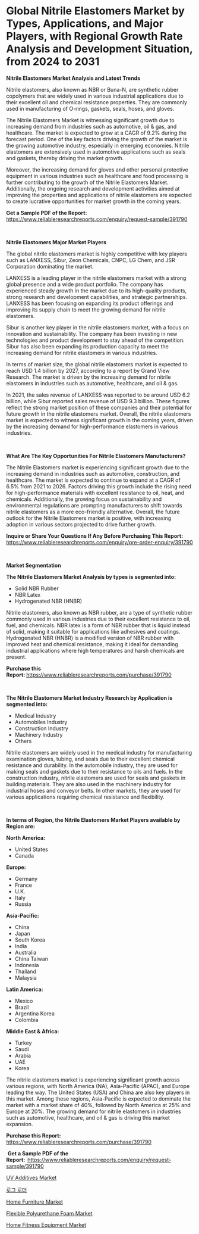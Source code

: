 <p><h1>Global Nitrile Elastomers Market by Types, Applications, and Major Players, with Regional Growth Rate Analysis and Development Situation, from 2024 to 2031</h1></p><p><strong>Nitrile Elastomers Market Analysis and Latest Trends</strong></p>
<p><p>Nitrile elastomers, also known as NBR or Buna-N, are synthetic rubber copolymers that are widely used in various industrial applications due to their excellent oil and chemical resistance properties. They are commonly used in manufacturing of O-rings, gaskets, seals, hoses, and gloves.</p><p>The Nitrile Elastomers Market is witnessing significant growth due to increasing demand from industries such as automotive, oil & gas, and healthcare. The market is expected to grow at a CAGR of 9.2% during the forecast period. One of the key factors driving the growth of the market is the growing automotive industry, especially in emerging economies. Nitrile elastomers are extensively used in automotive applications such as seals and gaskets, thereby driving the market growth.</p><p>Moreover, the increasing demand for gloves and other personal protective equipment in various industries such as healthcare and food processing is further contributing to the growth of the Nitrile Elastomers Market. Additionally, the ongoing research and development activities aimed at improving the properties and applications of nitrile elastomers are expected to create lucrative opportunities for market growth in the coming years.</p></p>
<p><strong>Get a Sample PDF of the Report:&nbsp;</strong> <a href="https://www.reliableresearchreports.com/enquiry/request-sample/391790">https://www.reliableresearchreports.com/enquiry/request-sample/391790</a></p>
<p>&nbsp;</p>
<p><strong>Nitrile Elastomers Major Market Players</strong></p>
<p><p>The global nitrile elastomers market is highly competitive with key players such as LANXESS, Sibur, Zeon Chemicals, CNPC, LG Chem, and JSR Corporation dominating the market. </p><p>LANXESS is a leading player in the nitrile elastomers market with a strong global presence and a wide product portfolio. The company has experienced steady growth in the market due to its high-quality products, strong research and development capabilities, and strategic partnerships. LANXESS has been focusing on expanding its product offerings and improving its supply chain to meet the growing demand for nitrile elastomers.</p><p>Sibur is another key player in the nitrile elastomers market, with a focus on innovation and sustainability. The company has been investing in new technologies and product development to stay ahead of the competition. Sibur has also been expanding its production capacity to meet the increasing demand for nitrile elastomers in various industries.</p><p>In terms of market size, the global nitrile elastomers market is expected to reach USD 1.4 billion by 2027, according to a report by Grand View Research. The market is driven by the increasing demand for nitrile elastomers in industries such as automotive, healthcare, and oil & gas.</p><p>In 2021, the sales revenue of LANXESS was reported to be around USD 6.2 billion, while Sibur reported sales revenue of USD 9.3 billion. These figures reflect the strong market position of these companies and their potential for future growth in the nitrile elastomers market. Overall, the nitrile elastomers market is expected to witness significant growth in the coming years, driven by the increasing demand for high-performance elastomers in various industries.</p></p>
<p>&nbsp;</p>
<p><strong>What Are The Key Opportunities For Nitrile Elastomers Manufacturers?</strong></p>
<p><p>The Nitrile Elastomers market is experiencing significant growth due to the increasing demand in industries such as automotive, construction, and healthcare. The market is expected to continue to expand at a CAGR of 6.5% from 2021 to 2026. Factors driving this growth include the rising need for high-performance materials with excellent resistance to oil, heat, and chemicals. Additionally, the growing focus on sustainability and environmental regulations are prompting manufacturers to shift towards nitrile elastomers as a more eco-friendly alternative. Overall, the future outlook for the Nitrile Elastomers market is positive, with increasing adoption in various sectors projected to drive further growth.</p></p>
<p><strong>Inquire or Share Your Questions If Any Before Purchasing This Report:</strong> <a href="https://www.reliableresearchreports.com/enquiry/pre-order-enquiry/391790">https://www.reliableresearchreports.com/enquiry/pre-order-enquiry/391790</a></p>
<p>&nbsp;</p>
<p><strong>Market Segmentation</strong></p>
<p><strong>The Nitrile Elastomers Market Analysis by types is segmented into:</strong></p>
<p><ul><li>Solid NBR Rubber</li><li>NBR Latex</li><li>Hydrogenated NBR (HNBR)</li></ul></p>
<p><p>Nitrile elastomers, also known as NBR rubber, are a type of synthetic rubber commonly used in various industries due to their excellent resistance to oil, fuel, and chemicals. NBR latex is a form of NBR rubber that is liquid instead of solid, making it suitable for applications like adhesives and coatings. Hydrogenated NBR (HNBR) is a modified version of NBR rubber with improved heat and chemical resistance, making it ideal for demanding industrial applications where high temperatures and harsh chemicals are present.</p></p>
<p><strong>Purchase this Report:&nbsp;</strong><a href="https://www.reliableresearchreports.com/purchase/391790">https://www.reliableresearchreports.com/purchase/391790</a></p>
<p>&nbsp;</p>
<p><strong>The Nitrile Elastomers Market Industry Research by Application is segmented into:</strong></p>
<p><ul><li>Medical Industry</li><li>Automobiles Industry</li><li>Construction Industry</li><li>Machinery Industry</li><li>Others</li></ul></p>
<p><p>Nitrile elastomers are widely used in the medical industry for manufacturing examination gloves, tubing, and seals due to their excellent chemical resistance and durability. In the automobile industry, they are used for making seals and gaskets due to their resistance to oils and fuels. In the construction industry, nitrile elastomers are used for seals and gaskets in building materials. They are also used in the machinery industry for industrial hoses and conveyor belts. In other markets, they are used for various applications requiring chemical resistance and flexibility.</p></p>
<p>&nbsp;</p>
<p><strong>In terms of Region, the Nitrile Elastomers Market Players available by Region are:</strong></p>
<p>
    <p> <strong> North America: </strong>
        <ul>
            <li>United States</li>
            <li>Canada</li>
        </ul>
        </p> 
    <p> <strong> Europe: </strong>
        <ul>
            <li>Germany</li>
            <li>France</li>
            <li>U.K.</li>
            <li>Italy</li>
            <li>Russia</li>
        </ul>
        </p> 
    <p> <strong> Asia-Pacific: </strong>
        <ul>
            <li>China</li>
            <li>Japan</li>
            <li>South Korea</li>
            <li>India</li>
            <li>Australia</li>
            <li>China Taiwan</li>
            <li>Indonesia</li>
            <li>Thailand</li>
            <li>Malaysia</li>
        </ul>
        </p> 
    <p> <strong> Latin America: </strong>
        <ul>
            <li>Mexico</li>
            <li>Brazil</li>
            <li>Argentina Korea</li>
            <li>Colombia</li>
        </ul>
        </p> 
    <p> <strong> Middle East & Africa: </strong>
        <ul>
            <li>Turkey</li>
            <li>Saudi</li>
            <li>Arabia</li>
            <li>UAE</li>
            <li>Korea</li>
        </ul>
    </p>
    </p>
<p><p>The nitrile elastomers market is experiencing significant growth across various regions, with North America (NA), Asia-Pacific (APAC), and Europe leading the way. The United States (USA) and China are also key players in this market. Among these regions, Asia-Pacific is expected to dominate the market with a market share of 40%, followed by North America at 25% and Europe at 20%. The growing demand for nitrile elastomers in industries such as automotive, healthcare, and oil & gas is driving this market expansion.</p></p>
<p><strong>Purchase this Report: </strong><a href="https://www.reliableresearchreports.com/purchase/391790">https://www.reliableresearchreports.com/purchase/391790</a></p>
<p>&nbsp;<strong>Get a Sample PDF of the Report:&nbsp;&nbsp;</strong><a href="https://www.reliableresearchreports.com/enquiry/request-sample/391790">https://www.reliableresearchreports.com/enquiry/request-sample/391790</a></p>
<p><strong></strong></p>
<p><p><a href="https://military-diascia-e68.notion.site/UV-Additives-Market-Size-Reflecting-a-Forecast-Till-2031-Market-By-Type-By-Application-and-By-Geog-544ad915e4d4474abdacbd76211b4012">UV Additives Market</a></p><p><a href="https://medium.com/@jerrodhilll68/%EB%A1%9C%EA%B7%B8-%EB%A1%9C%EB%8D%94-%EC%8B%9C%EC%9E%A5-%EC%A0%84%EB%A7%9D-%EC%82%B0%EC%97%85-%EA%B0%9C%EC%9A%94-%EB%B0%8F-%EC%98%88%EC%B8%A1-2024%EB%85%84%EB%B6%80%ED%84%B0-2031%EB%85%84%EA%B9%8C%EC%A7%80-c9aae3d4eb9e">로그 로더</a></p><p><a href="https://view.publitas.com/reportprime-1/home-furniture-market-size-focuses-on-market-dynamics-in-depth-analysis-and-future-projections-of-its-market-forecasted-for-period-from-2024-to-2031/">Home Furniture Market</a></p><p><a href="https://meowing-canidae-761.notion.site/Flexible-Polyurethane-Foam-Market-Growth-Market-Trends-COVID-19-Impact-and-Forecasts-for-period-f-225405b6d32145d098c219bc3c65bdff">Flexible Polyurethane Foam Market</a></p><p><a href="https://view.publitas.com/reportprime-1/home-fitness-equipment-market-research-report-provides-thorough-industry-overview-which-offers-an-in-depth-analysis-of-product-trends-and-new-market-divisions/">Home Fitness Equipment Market</a></p></p>